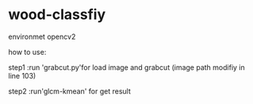 # wood-classfiy

environmet   opencv2

how to use:

step1 :run 'grabcut.py'for load image and grabcut  (image path modifiy in line 103)

step2 :run'glcm-kmean' for get result

